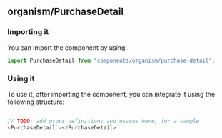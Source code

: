 ## organism/PurchaseDetail

<!-- TODO: add a description here! -->

### Importing it

You can import the component by using:

```js
import PurchaseDetail from "components/organism/purchase-detail";
```

### Using it

To use it, after importing the component, you can integrate it using the following structure:

```js

// TODO: add props definitions and usages here, for a sample
<PurchaseDetail ></PurchaseDetail>

```